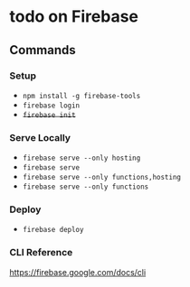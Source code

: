 # todo on Firebase

## Commands

### Setup

- `npm install -g firebase-tools`
- `firebase login`
- ~~`firebase init`~~

### Serve Locally

- `firebase serve --only hosting`
- `firebase serve`
- `firebase serve --only functions,hosting`
- `firebase serve --only functions`

### Deploy

- `firebase deploy`

### CLI Reference

<https://firebase.google.com/docs/cli>